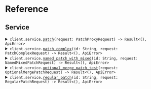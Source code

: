 # Reference
## Service
<details><summary><code>client.service.<a href="/src/api/resources/service/client.rs">patch</a>(request: PatchProxyRequest) -> Result<(), ApiError></code></summary>
<dl>
<dd>

#### 🔌 Usage

<dl>
<dd>

<dl>
<dd>

```rust
use seed_content_types::{ClientConfig, ContentTypesClient, PatchProxyRequest};
use std::collections::HashMap;

#[tokio::main]
async fn main() {
    let config = ClientConfig {
        ..Default::default()
    };
    let client = ContentTypesClient::new(config).expect("Failed to build client");
    client
        .service
        .patch(
            &PatchProxyRequest {
                application: Some("application".to_string()),
                require_auth: Some(true),
            },
            None,
        )
        .await;
}
```
</dd>
</dl>
</dd>
</dl>

#### ⚙️ Parameters

<dl>
<dd>

<dl>
<dd>

**application:** `Option<String>` 
    
</dd>
</dl>

<dl>
<dd>

**require_auth:** `Option<bool>` 
    
</dd>
</dl>
</dd>
</dl>


</dd>
</dl>
</details>

<details><summary><code>client.service.<a href="/src/api/resources/service/client.rs">patch_complex</a>(id: String, request: PatchComplexRequest) -> Result<(), ApiError></code></summary>
<dl>
<dd>

#### 📝 Description

<dl>
<dd>

<dl>
<dd>

Update with JSON merge patch - complex types.
This endpoint demonstrates the distinction between:
- optional<T> fields (can be present or absent, but not null)
- optional<nullable<T>> fields (can be present, absent, or null)
</dd>
</dl>
</dd>
</dl>

#### 🔌 Usage

<dl>
<dd>

<dl>
<dd>

```rust
use seed_content_types::{ClientConfig, ContentTypesClient, PatchComplexRequest};
use std::collections::{HashMap, HashSet};

#[tokio::main]
async fn main() {
    let config = ClientConfig {
        ..Default::default()
    };
    let client = ContentTypesClient::new(config).expect("Failed to build client");
    client
        .service
        .patch_complex(
            &"id".to_string(),
            &PatchComplexRequest {
                name: Some("name".to_string()),
                age: Some(1),
                active: Some(true),
                metadata: Some(HashMap::from([(
                    "metadata".to_string(),
                    serde_json::json!({"key":"value"}),
                )])),
                tags: Some(vec!["tags".to_string(), "tags".to_string()]),
                email: Some(Some("email".to_string())),
                nickname: Some(Some("nickname".to_string())),
                bio: Some(Some("bio".to_string())),
                profile_image_url: Some(Some("profileImageUrl".to_string())),
                settings: Some(Some(HashMap::from([(
                    "settings".to_string(),
                    serde_json::json!({"key":"value"}),
                )]))),
            },
            None,
        )
        .await;
}
```
</dd>
</dl>
</dd>
</dl>

#### ⚙️ Parameters

<dl>
<dd>

<dl>
<dd>

**id:** `String` 
    
</dd>
</dl>

<dl>
<dd>

**name:** `Option<String>` 
    
</dd>
</dl>

<dl>
<dd>

**age:** `Option<i64>` 
    
</dd>
</dl>

<dl>
<dd>

**active:** `Option<bool>` 
    
</dd>
</dl>

<dl>
<dd>

**metadata:** `Option<std::collections::HashMap<String, serde_json::Value>>` 
    
</dd>
</dl>

<dl>
<dd>

**tags:** `Option<Vec<String>>` 
    
</dd>
</dl>

<dl>
<dd>

**email:** `Option<Option<String>>` 
    
</dd>
</dl>

<dl>
<dd>

**nickname:** `Option<Option<String>>` 
    
</dd>
</dl>

<dl>
<dd>

**bio:** `Option<Option<String>>` 
    
</dd>
</dl>

<dl>
<dd>

**profile_image_url:** `Option<Option<String>>` 
    
</dd>
</dl>

<dl>
<dd>

**settings:** `Option<Option<std::collections::HashMap<String, serde_json::Value>>>` 
    
</dd>
</dl>
</dd>
</dl>


</dd>
</dl>
</details>

<details><summary><code>client.service.<a href="/src/api/resources/service/client.rs">named_patch_with_mixed</a>(id: String, request: NamedMixedPatchRequest) -> Result<(), ApiError></code></summary>
<dl>
<dd>

#### 📝 Description

<dl>
<dd>

<dl>
<dd>

Named request with mixed optional/nullable fields and merge-patch content type.
This should trigger the NPE issue when optional fields aren't initialized.
</dd>
</dl>
</dd>
</dl>

#### 🔌 Usage

<dl>
<dd>

<dl>
<dd>

```rust
use seed_content_types::{ClientConfig, ContentTypesClient, NamedMixedPatchRequest};
use std::collections::HashMap;

#[tokio::main]
async fn main() {
    let config = ClientConfig {
        ..Default::default()
    };
    let client = ContentTypesClient::new(config).expect("Failed to build client");
    client
        .service
        .named_patch_with_mixed(
            &"id".to_string(),
            &NamedMixedPatchRequest {
                app_id: Some("appId".to_string()),
                instructions: Some("instructions".to_string()),
                active: Some(true),
            },
            None,
        )
        .await;
}
```
</dd>
</dl>
</dd>
</dl>

#### ⚙️ Parameters

<dl>
<dd>

<dl>
<dd>

**id:** `String` 
    
</dd>
</dl>

<dl>
<dd>

**app_id:** `Option<String>` 
    
</dd>
</dl>

<dl>
<dd>

**instructions:** `Option<String>` 
    
</dd>
</dl>

<dl>
<dd>

**active:** `Option<bool>` 
    
</dd>
</dl>
</dd>
</dl>


</dd>
</dl>
</details>

<details><summary><code>client.service.<a href="/src/api/resources/service/client.rs">optional_merge_patch_test</a>(request: OptionalMergePatchRequest) -> Result<(), ApiError></code></summary>
<dl>
<dd>

#### 📝 Description

<dl>
<dd>

<dl>
<dd>

Test endpoint to verify Optional field initialization and JsonSetter with Nulls.SKIP.
This endpoint should:
1. Not NPE when fields are not provided (tests initialization)
2. Not NPE when fields are explicitly null in JSON (tests Nulls.SKIP)
</dd>
</dl>
</dd>
</dl>

#### 🔌 Usage

<dl>
<dd>

<dl>
<dd>

```rust
use seed_content_types::{ClientConfig, ContentTypesClient, OptionalMergePatchRequest};
use std::collections::HashMap;

#[tokio::main]
async fn main() {
    let config = ClientConfig {
        ..Default::default()
    };
    let client = ContentTypesClient::new(config).expect("Failed to build client");
    client
        .service
        .optional_merge_patch_test(
            &OptionalMergePatchRequest {
                required_field: "requiredField".to_string(),
                optional_string: Some("optionalString".to_string()),
                optional_integer: Some(1),
                optional_boolean: Some(true),
                nullable_string: Some("nullableString".to_string()),
            },
            None,
        )
        .await;
}
```
</dd>
</dl>
</dd>
</dl>

#### ⚙️ Parameters

<dl>
<dd>

<dl>
<dd>

**required_field:** `String` 
    
</dd>
</dl>

<dl>
<dd>

**optional_string:** `Option<String>` 
    
</dd>
</dl>

<dl>
<dd>

**optional_integer:** `Option<i64>` 
    
</dd>
</dl>

<dl>
<dd>

**optional_boolean:** `Option<bool>` 
    
</dd>
</dl>

<dl>
<dd>

**nullable_string:** `Option<String>` 
    
</dd>
</dl>
</dd>
</dl>


</dd>
</dl>
</details>

<details><summary><code>client.service.<a href="/src/api/resources/service/client.rs">regular_patch</a>(id: String, request: RegularPatchRequest) -> Result<(), ApiError></code></summary>
<dl>
<dd>

#### 📝 Description

<dl>
<dd>

<dl>
<dd>

Regular PATCH endpoint without merge-patch semantics
</dd>
</dl>
</dd>
</dl>

#### 🔌 Usage

<dl>
<dd>

<dl>
<dd>

```rust
use seed_content_types::{ClientConfig, ContentTypesClient, RegularPatchRequest};
use std::collections::HashMap;

#[tokio::main]
async fn main() {
    let config = ClientConfig {
        ..Default::default()
    };
    let client = ContentTypesClient::new(config).expect("Failed to build client");
    client
        .service
        .regular_patch(
            &"id".to_string(),
            &RegularPatchRequest {
                field_1: Some("field1".to_string()),
                field_2: Some(1),
            },
            None,
        )
        .await;
}
```
</dd>
</dl>
</dd>
</dl>

#### ⚙️ Parameters

<dl>
<dd>

<dl>
<dd>

**id:** `String` 
    
</dd>
</dl>

<dl>
<dd>

**field_1:** `Option<String>` 
    
</dd>
</dl>

<dl>
<dd>

**field_2:** `Option<i64>` 
    
</dd>
</dl>
</dd>
</dl>


</dd>
</dl>
</details>
